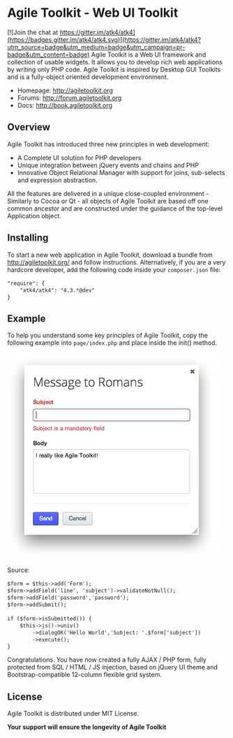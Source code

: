 Agile Toolkit - Web UI Toolkit
====

[![Join the chat at https://gitter.im/atk4/atk4](https://badges.gitter.im/atk4/atk4.svg)](https://gitter.im/atk4/atk4?utm_source=badge&utm_medium=badge&utm_campaign=pr-badge&utm_content=badge)
Agile Toolkit is a Web UI framework and collection of usable widgets. It allows you to develop rich web applications by writing only PHP code. Agile Toolkit is inspired by Desktop GUI Toolkits and is a fully-object oriented development environment.

 * Homepage: http://agiletoolkit.org
 * Forums: http://forum.agiletoolkit.org
 * Docs: http://book.agiletoolkit.org

Overview
----
Agile Toolkit has introduced three new principles in web development:

 * A Complete UI solution for PHP developers
 * Unique integration between jQuery events and chains and PHP
 * Innovative Object Relational Manager with support for joins, sub-selects and expression abstraction.

All the features are delivered in a unique close-coupled environment - Similarly to Cocoa or Qt - all objects of Agile Toolkit are based off one common ancestor and are constructed under the guidance of the top-level Application object.

Installing
----
To start a new web application in Agile Toolkit, download a bundle from http://agiletoolkit.org/ and follow instructions.
Alternatively, if you are a very hardcore developer, add the following code inside your `composer.json` file:

    "require": {
        "atk4/atk4": "4.3.*@dev"
    }


Example
----
To help you understand some key principles of Agile Toolkit, copy the following example into `page/index.php` and place inside the init() method.

![Message to Romans](doc/message_to_romans.png)

Source:

    $form = $this->add('Form');
    $form->addField('line', 'subject')->validateNotNull();
    $form->addField('password','password');
    $form->addSubmit();
    
    if ($form->isSubmitted()) {
        $this->js()->univ()
            ->dialogOK('Hello World','Subject: '.$form['subject'])
            ->execute();
    }

Congratulations. You have now created a fully AJAX / PHP form, fully protected from SQL / HTML / JS injection, based on jQuery UI theme and Bootstrap-compatible 12-column flexible grid system.


## License

Agile Toolkit is distributed under MIT License.

**Your support will ensure the longevity of Agile Toolkit**



